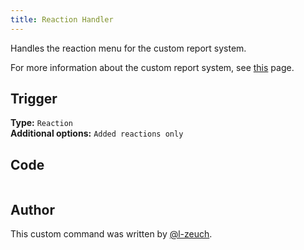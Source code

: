 ```yaml
---
title: Reaction Handler
---
```


Handles the reaction menu for the custom report system.

For more information about the custom report system, see [this](overview) page.

## Trigger

**Type:** `Reaction`<br />
**Additional options:** `Added reactions only`

## Code

```go file=../../../../src/moderation/report_system/reaction_handler.go.tmpl

```

## Author

This custom command was written by [@l-zeuch](https://github.com/l-zeuch).
